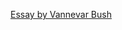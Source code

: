 [Essay by Vannevar Bush](https://www.theatlantic.com/magazine/archive/1945/07/as-we-may-think/303881/)

